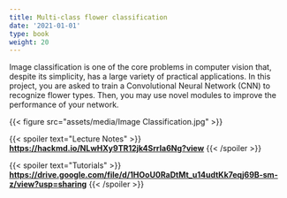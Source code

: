 ```yaml
---
title: Multi-class flower classification
date: '2021-01-01'
type: book
weight: 20
---
```


Image classification is one of the core problems in computer vision that, despite its simplicity, 
has a large variety of practical applications. In this project, you are asked to train a Convolutional Neural Network (CNN) 
to recognize flower types. Then, you may use novel modules to improve the performance of your network.

{{< figure src="assets/media/Image Classification.jpg" >}}

{{< spoiler text="Lecture Notes" >}}
	**https://hackmd.io/NLwHXy9TR12jk4SrrIa6Ng?view**
{{< /spoiler >}}

{{< spoiler text="Tutorials" >}}
    **https://drive.google.com/file/d/1HOoU0RaDtMt_u14udtKk7eqj69B-sm-z/view?usp=sharing**
{{< /spoiler >}}

